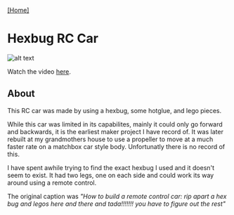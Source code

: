 [[Home]](http://orange.haus)

# Hexbug RC Car

![alt text](http://orange.haus/hexbugrc/hexbugcar.jpg "Picture of Car")

Watch the video [here](https://www.youtube.com/watch?v=n4c9sMm_AnY).

## About
This RC car was made by using a hexbug, some hotglue, and lego pieces.

While this car was limited in its capabilites, mainly it could only go forward and backwards, it is the earliest maker project I have record of. It was later rebuilt at my grandmothers house to use a propeller to move at a much faster rate on a matchbox car style body. Unfortunatly there is no record of this.

I have spent awhile trying to find the exact hexbug I used and it doesn't seem to exist. It had two legs, one on each side and could work its way around using a remote control.

The original caption was *"How to build a remote control car: rip apart a hex bug and legos here and there and tada!!!!!!! you have to figure out the rest"*